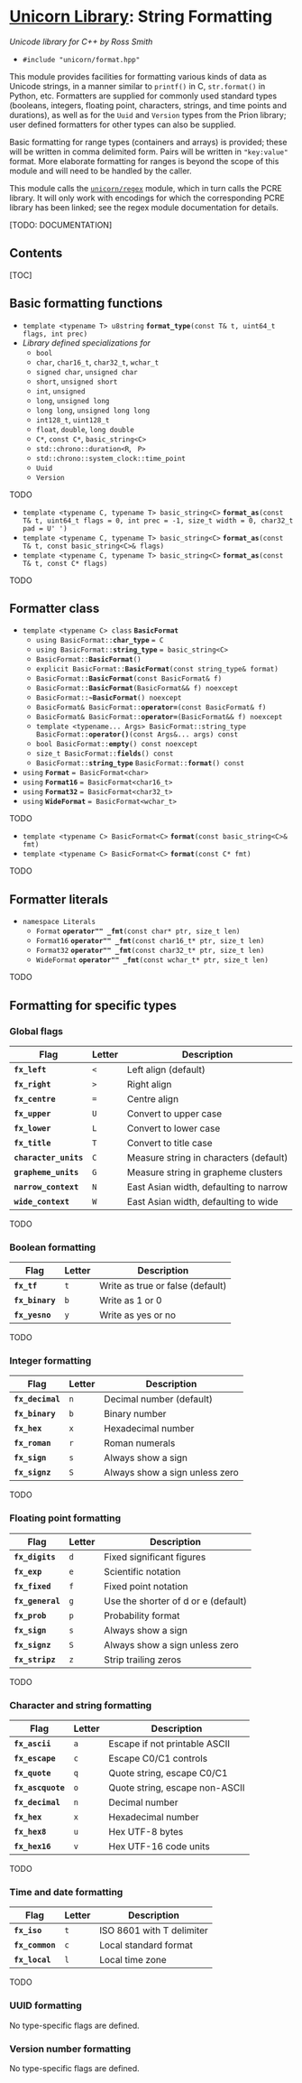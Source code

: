 # [Unicorn Library](index.html): String Formatting #

_Unicode library for C++ by Ross Smith_

* `#include "unicorn/format.hpp"`

This module provides facilities for formatting various kinds of data as
Unicode strings, in a manner similar to `printf()` in C, `str.format()` in
Python, etc. Formatters are supplied for commonly used standard types
(booleans, integers, floating point, characters, strings, and time points and
durations), as well as for the `Uuid` and `Version` types from the Prion
library; user defined formatters for other types can also be supplied.

Basic formatting for range types (containers and arrays) is provided; these
will be written in comma delimited form. Pairs will be written in
`"key:value"` format. More elaborate formatting for ranges is beyond the scope
of this module and will need to be handled by the caller.

This module calls the [`unicorn/regex`](regex.html) module, which in turn
calls the PCRE library. It will only work with encodings for which the
corresponding PCRE library has been linked; see the regex module documentation
for details.

[TODO: DOCUMENTATION]

## Contents ##

[TOC]

## Basic formatting functions ##

* `template <typename T> u8string` **`format_type`**`(const T& t, uint64_t flags, int prec)`
* _Library defined specializations for_
    * `bool`
    * `char`, `char16_t`, `char32_t`, `wchar_t`
    * `signed char`, `unsigned char`
    * `short`, `unsigned short`
    * `int`, `unsigned`
    * `long`, `unsigned long`
    * `long long`, `unsigned long long`
    * `int128_t`, `uint128_t`
    * `float`, `double`, `long double`
    * `C*`, `const C*`, `basic_string<C>`
    * `std::chrono::duration<R`, ` P>`
    * `std::chrono::system_clock::time_point`
    * `Uuid`
    * `Version`

TODO

* `template <typename C, typename T> basic_string<C>` **`format_as`**`(const T& t, uint64_t flags = 0, int prec = -1, size_t width = 0, char32_t pad = U' ')`
* `template <typename C, typename T> basic_string<C>` **`format_as`**`(const T& t, const basic_string<C>& flags)`
* `template <typename C, typename T> basic_string<C>` **`format_as`**`(const T& t, const C* flags)`

TODO

## Formatter class ##

* `template <typename C> class` **`BasicFormat`**
    * `using BasicFormat::`**`char_type`** `= C`
    * `using BasicFormat::`**`string_type`** `= basic_string<C>`
    * `BasicFormat::`**`BasicFormat`**`()`
    * `explicit BasicFormat::`**`BasicFormat`**`(const string_type& format)`
    * `BasicFormat::`**`BasicFormat`**`(const BasicFormat& f)`
    * `BasicFormat::`**`BasicFormat`**`(BasicFormat&& f) noexcept`
    * `BasicFormat::`**`~BasicFormat`**`() noexcept`
    * `BasicFormat& BasicFormat::`**`operator=`**`(const BasicFormat& f)`
    * `BasicFormat& BasicFormat::`**`operator=`**`(BasicFormat&& f) noexcept`
    * `template <typename... Args> BasicFormat::string_type BasicFormat::`**`operator()`**`(const Args&... args) const`
    * `bool BasicFormat::`**`empty`**`() const noexcept`
    * `size_t BasicFormat::`**`fields`**`() const`
    * `BasicFormat::`**`string_type`** `BasicFormat::`**`format`**`() const`
* `using` **`Format`** `= BasicFormat<char>`
* `using` **`Format16`** `= BasicFormat<char16_t>`
* `using` **`Format32`** `= BasicFormat<char32_t>`
* `using` **`WideFormat`** `= BasicFormat<wchar_t>`

TODO

* `template <typename C> BasicFormat<C>` **`format`**`(const basic_string<C>& fmt)`
* `template <typename C> BasicFormat<C>` **`format`**`(const C* fmt)`

TODO

## Formatter literals ##

* `namespace Literals`
    * `Format` **`operator"" _fmt`**`(const char* ptr, size_t len)`
    * `Format16` **`operator"" _fmt`**`(const char16_t* ptr, size_t len)`
    * `Format32` **`operator"" _fmt`**`(const char32_t* ptr, size_t len)`
    * `WideFormat` **`operator"" _fmt`**`(const wchar_t* ptr, size_t len)`

TODO

## Formatting for specific types ##

### Global flags ###

<!-- DEFN -->

Flag                   | Letter  | Description
----                   | ------  | -----------
**`fx_left`**          |`<`      | Left align (default)
**`fx_right`**         |`>`      | Right align
**`fx_centre`**        |`=`      | Centre align
**`fx_upper`**         |`U`      | Convert to upper case
**`fx_lower`**         |`L`      | Convert to lower case
**`fx_title`**         |`T`      | Convert to title case
**`character_units`**  |`C`      | Measure string in characters (default)
**`grapheme_units`**   |`G`      | Measure string in grapheme clusters
**`narrow_context`**   |`N`      | East Asian width, defaulting to narrow
**`wide_context`**     |`W`      | East Asian width, defaulting to wide

TODO

### Boolean formatting ###

<!-- DEFN -->

Flag             | Letter  | Description
----             | ------  | -----------
**`fx_tf`**      |`t`      | Write as true or false (default)
**`fx_binary`**  |`b`      | Write as 1 or 0
**`fx_yesno`**   |`y`      | Write as yes or no

TODO

### Integer formatting ###

<!-- DEFN -->

Flag              | Letter  | Description
----              | ------  | -----------
**`fx_decimal`**  |`n`      | Decimal number (default)
**`fx_binary`**   |`b`      | Binary number
**`fx_hex`**      |`x`      | Hexadecimal number
**`fx_roman`**    |`r`      | Roman numerals
**`fx_sign`**     |`s`      | Always show a sign
**`fx_signz`**    |`S`      | Always show a sign unless zero

TODO

### Floating point formatting ###

<!-- DEFN -->

Flag              | Letter  | Description
----              | ------  | -----------
**`fx_digits`**   |`d`      | Fixed significant figures
**`fx_exp`**      |`e`      | Scientific notation
**`fx_fixed`**    |`f`      | Fixed point notation
**`fx_general`**  |`g`      | Use the shorter of d or e (default)
**`fx_prob`**     |`p`      | Probability format
**`fx_sign`**     |`s`      | Always show a sign
**`fx_signz`**    |`S`      | Always show a sign unless zero
**`fx_stripz`**   |`z`      | Strip trailing zeros

TODO

### Character and string formatting ###

<!-- DEFN -->

Flag               | Letter  | Description
----               | ------  | -----------
**`fx_ascii`**     |`a`      | Escape if not printable ASCII
**`fx_escape`**    |`c`      | Escape C0/C1 controls
**`fx_quote`**     |`q`      | Quote string, escape C0/C1
**`fx_ascquote`**  |`o`      | Quote string, escape non-ASCII
**`fx_decimal`**   |`n`      | Decimal number
**`fx_hex`**       |`x`      | Hexadecimal number
**`fx_hex8`**      |`u`      | Hex UTF-8 bytes
**`fx_hex16`**     |`v`      | Hex UTF-16 code units

TODO

### Time and date formatting ###

<!-- DEFN -->

Flag             | Letter  | Description
----             | ------  | -----------
**`fx_iso`**     |`t`      | ISO 8601 with T delimiter
**`fx_common`**  |`c`      | Local standard format
**`fx_local`**   |`l`      | Local time zone

TODO

### UUID formatting ###

No type-specific flags are defined.

### Version number formatting ###

No type-specific flags are defined.

